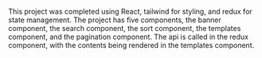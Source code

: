 
This project was completed using React, tailwind for styling, and redux for state management. The project has five components, the banner component, the search component, the sort component, the templates component, and the pagination component. The api is called in the redux component, with the contents being rendered in the templates component.
